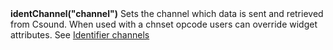 <a name="identChannel"><h3 style="padding-top: 40px; margin-top: 40px;"></h3></a>
**identChannel("channel")**
Sets the channel which data is sent and retrieved from Csound. When used with a chnset opcode users can override widget attributes. See [Identifier channels](./identChannels.mdl)